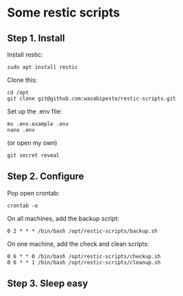 # Some restic scripts

## Step 1. Install

Install restic:

    sudo apt install restic

Clone this:

    cd /opt
    git clone git@github.com:wasabipesto/restic-scripts.git

Set up the .env file:

    mv .env.example .env
    nano .env

(or open my own)

    git secret reveal

## Step 2. Configure

Pop open crontab:

    crontab -e

On all machines, add the backup script:

    0 2 * * * /bin/bash /opt/restic-scripts/backup.sh

On one machine, add the check and clean scripts:

    0 6 * * 0 /bin/bash /opt/restic-scripts/checkup.sh
    0 6 * * 1 /bin/bash /opt/restic-scripts/cleanup.sh

## Step 3. Sleep easy